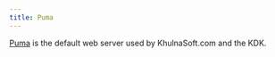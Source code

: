 ```yaml
---
title: Puma
---
```


[Puma](https://github.com/puma/puma) is the default web server used by KhulnaSoft.com and
the KDK.
